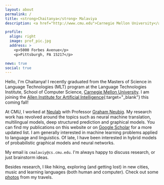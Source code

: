```yaml
---
layout: about
permalink: /
title: <strong>Chaitanya</strong> Malaviya
description: <a href="http://www.cmu.edu">Carnegie Mellon University</a>.

profile:
  align: right
  image: prof_pic.jpg
  address: >
    <p>5000 Forbes Avenue</p>
    <p>Pittsburgh, PA 15217</p>

news: true
social: true
---
```


Hello, I'm Chaitanya! I recently graduated from the Masters of Science in Language Technologies (MLT) program at the Language Technologies Institute, School of Computer Science, [Carnegie Mellon University](http://www.cmu.edu). I am joining the [Allen Institute for Artificial Intelligence](https://allenai.org){:target="\_blank"} this coming fall!

At CMU, I worked at [Neulab](https://cs.cmu.edu/~neulab) with Professor [Graham Neubig](http://phontron.com). My research work has revolved around the topics such as neural machine translation, multilingual models, deep structured prediction and graphical models. You can find my publications on this website or on [Google Scholar](https://scholar.google.com/citations?user=s3MzzwwAAAAJ) for a more updated list. I am generally interested in machine learning problems applied to language
and linguistics. Of late, I have been interested in hybrid models of probabilistic graphical models and neural networks.
<br>

My email is `cmalaviy@cs.cmu.edu`. I'm always happy to discuss research, or just brainstorm ideas.
<br>

Besides research, I like hiking, exploring (and getting lost) in new cities, music and learning languages (both human and computer). Check out some [photos](photos.md) from my travels.
